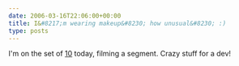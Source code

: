 ```yaml
---
date: 2006-03-16T22:06:00+00:00
title: I&#8217;m wearing makeup&#8230; how unusual&#8230; :)
type: posts
---
```

I'm on the set of [10](http://on10.net) today, filming a segment. Crazy stuff for a dev!
